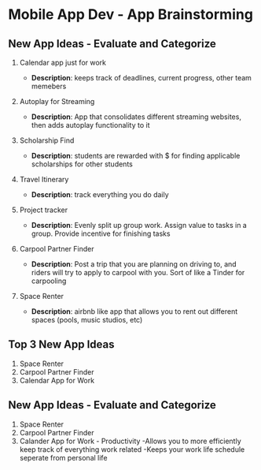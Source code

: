 Mobile App Dev - App Brainstorming
===
## New App Ideas - Evaluate and Categorize
1. Calendar app just for work
    - **Description**: keeps track of deadlines, current progress, other team memebers 
    
2. Autoplay for Streaming 
    - **Description**: App that consolidates different streaming websites, then adds autoplay functionality to it
    
3. Scholarship Find
    - **Description**: students are rewarded with $ for finding applicable scholarships for other students
    
4. Travel Itinerary
    - **Description**: track everything you do daily 
    
5. Project tracker
    - **Description**: Evenly split up group work. Assign value to tasks in a group. Provide incentive for finishing tasks
    
6. Carpool Partner Finder
    - **Description**: Post a trip that you are planning on driving to, and riders will try to apply to carpool with you. Sort of like a Tinder for carpooling

7. Space Renter
    - **Description**: airbnb like app that allows you to rent out different spaces (pools, music studios, etc) 


## Top 3 New App Ideas
1. Space Renter
2. Carpool Partner Finder
3. Calendar App for Work

## New App Ideas - Evaluate and Categorize
1. Space Renter
2. Carpool Partner Finder
3. Calander App for Work - Productivity 
    -Allows you to more efficiently keep track of everything work related
    -Keeps your work life schedule seperate from personal life
